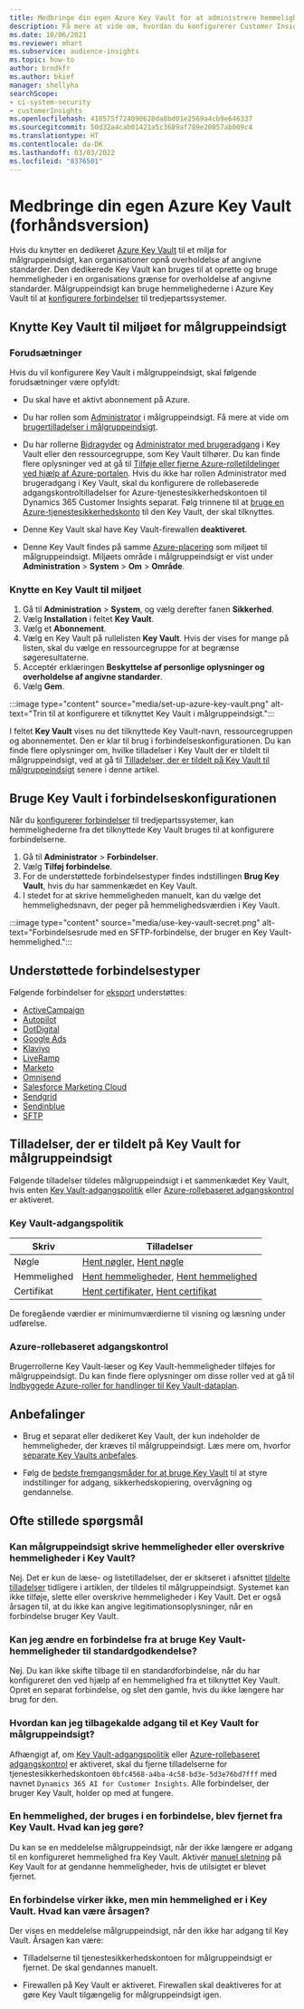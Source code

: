 ```yaml
---
title: Medbringe din egen Azure Key Vault for at administrere hemmeligheder
description: Få mere at vide om, hvordan du konfigurerer Customer Insights til at bruge din egen Azure Key Vault.
ms.date: 10/06/2021
ms.reviewer: mhart
ms.subservice: audience-insights
ms.topic: how-to
author: brndkfr
ms.author: bkief
manager: shellyha
searchScope:
- ci-system-security
- customerInsights
ms.openlocfilehash: 418575f724090628da8bd01e2569a4cb9e646337
ms.sourcegitcommit: 50d32a4cab01421a5c3689af789e20857ab009c4
ms.translationtype: HT
ms.contentlocale: da-DK
ms.lasthandoff: 03/03/2022
ms.locfileid: "8376501"
---
```

# <a name="bring-your-own-azure-key-vault-preview"></a>Medbringe din egen Azure Key Vault (forhåndsversion)

Hvis du knytter en dedikeret [Azure Key Vault](/azure/key-vault/general/basic-concepts) til et miljø for målgruppeindsigt, kan organisationer opnå overholdelse af angivne standarder.
Den dedikerede Key Vault kan bruges til at oprette og bruge hemmeligheder i en organisations grænse for overholdelse af angivne standarder. Målgruppeindsigt kan bruge hemmelighederne i Azure Key Vault til at [konfigurere forbindelser](connections.md) til tredjepartssystemer.

## <a name="link-the-key-vault-to-the-audience-insights-environment"></a>Knytte Key Vault til miljøet for målgruppeindsigt

### <a name="prerequisites"></a>Forudsætninger

Hvis du vil konfigurere Key Vault i målgruppeindsigt, skal følgende forudsætninger være opfyldt:

- Du skal have et aktivt abonnement på Azure.

- Du har rollen som [Administrator](permissions.md#admin) i målgruppeindsigt. Få mere at vide om [brugertilladelser i målgruppeindsigt](permissions.md#assign-roles-and-permissions).

- Du har rollerne [Bidragyder](/azure/role-based-access-control/built-in-roles#contributor) og [Administrator med brugeradgang](/azure/role-based-access-control/built-in-roles#user-access-administrator) i Key Vault eller den ressourcegruppe, som Key Vault tilhører. Du kan finde flere oplysninger ved at gå til [Tilføje eller fjerne Azure-rolletildelinger ved hjælp af Azure-portalen](/azure/role-based-access-control/role-assignments-portal). Hvis du ikke har rollen Administrator med brugeradgang i Key Vault, skal du konfigurere de rollebaserede adgangskontroltilladelser for Azure-tjenestesikkerhedskontoen til Dynamics 365 Customer Insights separat. Følg trinnene til at [bruge en Azure-tjenestesikkerhedskonto](connect-service-principal.md) til den Key Vault, der skal tilknyttes.

- Denne Key Vault skal have Key Vault-firewallen **deaktiveret**.

- Denne Key Vault findes på samme [Azure-placering](https://azure.microsoft.com/global-infrastructure/geographies/#overview) som miljøet til målgruppeindsigt. Miljøets område i målgruppeindsigt er vist under **Administration** > **System** > **Om** > **Område**.

### <a name="link-a-key-vault-to-the-environment"></a>Knytte en Key Vault til miljøet

1. Gå til **Administration** > **System**, og vælg derefter fanen **Sikkerhed**.
1. Vælg **Installation** i feltet **Key Vault**.
1. Vælg et **Abonnement**.
1. Vælg en Key Vault på rullelisten **Key Vault**. Hvis der vises for mange på listen, skal du vælge en ressourcegruppe for at begrænse søgeresultaterne.
1. Acceptér erklæringen **Beskyttelse af personlige oplysninger og overholdelse af angivne standarder**.
1. Vælg **Gem**.

:::image type="content" source="media/set-up-azure-key-vault.png" alt-text="Trin til at konfigurere et tilknyttet Key Vault i målgruppeindsigt.":::

I feltet **Key Vault** vises nu det tilknyttede Key Vault-navn, ressourcegruppen og abonnementet. Den er klar til brug i forbindelseskonfigurationen.
Du kan finde flere oplysninger om, hvilke tilladelser i Key Vault der er tildelt til målgruppeindsigt, ved at gå til [Tilladelser, der er tildelt på Key Vault til målgruppeindsigt](#permissions-granted-on-the-key-vault-to-audience-insights) senere i denne artikel.

## <a name="use-the-key-vault-in-the-connection-setup"></a>Bruge Key Vault i forbindelseskonfigurationen

Når du [konfigurerer forbindelser](connections.md) til tredjepartssystemer, kan hemmelighederne fra det tilknyttede Key Vault bruges til at konfigurere forbindelserne.

1. Gå til **Administrator** > **Forbindelser**.
1. Vælg **Tilføj forbindelse**.
1. For de understøttede forbindelsestyper findes indstillingen **Brug Key Vault**, hvis du har sammenkædet en Key Vault.
1. I stedet for at skrive hemmeligheden manuelt, kan du vælge det hemmelighedsnavn, der peger på hemmelighedsværdien i Key Vault.

:::image type="content" source="media/use-key-vault-secret.png" alt-text="Forbindelsesrude med en SFTP-forbindelse, der bruger en Key Vault-hemmelighed.":::

## <a name="supported-connection-types"></a>Understøttede forbindelsestyper

Følgende forbindelser for [eksport](export-destinations.md) understøttes:

* [ActiveCampaign](export-active-campaign.md)
* [Autopilot](export-autopilot.md)
* [DotDigital](export-dotdigital.md)
* [Google Ads](export-google-ads.md)
* [Klaviyo](export-klaviyo.md)
* [LiveRamp](export-liveramp.md)
* [Marketo](export-marketo.md)
* [Omnisend](export-omnisend.md)
* [Salesforce Marketing Cloud](export-salesforce.md)
* [Sendgrid](export-sendgrid.md)
* [Sendinblue](export-sendinblue.md)
* [SFTP](export-sftp.md)

## <a name="permissions-granted-on-the-key-vault-to-audience-insights"></a>Tilladelser, der er tildelt på Key Vault for målgruppeindsigt

Følgende tilladelser tildeles målgruppeindsigt i et sammenkædet Key Vault, hvis enten [Key Vault-adgangspolitik](/azure/key-vault/general/assign-access-policy?tabs=azure-portal) eller [Azure-rollebaseret adgangskontrol](/azure/key-vault/general/rbac-guide?tabs=azure-cli) er aktiveret.

### <a name="key-vault-access-policy"></a>Key Vault-adgangspolitik

| Skriv        | Tilladelser          |
| ----------- | -------------------- |
| Nøgle         | [Hent nøgler](/rest/api/keyvault/get-keys), [Hent nøgle](/rest/api/keyvault/get-key)                                 |
| Hemmelighed      | [Hent hemmeligheder](/rest/api/keyvault/get-secrets), [Hent hemmelighed](/rest/api/keyvault/get-secret)                     |
| Certifikat | [Hent certifikater](/rest/api/keyvault/get-certificates), [Hent certifikat](/rest/api/keyvault/get-certificate) |

De foregående værdier er minimumværdierne til visning og læsning under udførelse.

### <a name="azure-role-based-access-control"></a>Azure-rollebaseret adgangskontrol

Brugerrollerne Key Vault-læser og Key Vault-hemmeligheder tilføjes for målgruppeindsigt. Du kan finde flere oplysninger om disse roller ved at gå til [Indbyggede Azure-roller for handlinger til Key Vault-dataplan](/azure/key-vault/general/rbac-guide?tabs=azure-cli).

## <a name="recommendations"></a>Anbefalinger

- Brug et separat eller dedikeret Key Vault, der kun indeholder de hemmeligheder, der kræves til målgruppeindsigt. Læs mere om, hvorfor [separate Key Vaults anbefales](/azure/key-vault/general/best-practices#why-we-recommend-separate-key-vaults).

- Følg de [bedste fremgangsmåder for at bruge Key Vault](/azure/key-vault/general/best-practices#turn-on-logging) til at styre indstillinger for adgang, sikkerhedskopiering, overvågning og gendannelse.

## <a name="frequently-asked-questions"></a>Ofte stillede spørgsmål

### <a name="can-audience-insights-write-secrets-or-overwrite-secrets-into-the-key-vault"></a>Kan målgruppeindsigt skrive hemmeligheder eller overskrive hemmeligheder i Key Vault?

Nej. Det er kun de læse- og listetilladelser, der er skitseret i afsnittet [tildelte tilladelser](#permissions-granted-on-the-key-vault-to-audience-insights) tidligere i artiklen, der tildeles til målgruppeindsigt. Systemet kan ikke tilføje, slette eller overskrive hemmeligheder i Key Vault. Det er også årsagen til, at du ikke kan angive legitimationsoplysninger, når en forbindelse bruger Key Vault.

### <a name="can-i-change-a-connection-from-using-key-vault-secrets-to-default-authentication"></a>Kan jeg ændre en forbindelse fra at bruge Key Vault-hemmeligheder til standardgodkendelse?

Nej. Du kan ikke skifte tilbage til en standardforbindelse, når du har konfigureret den ved hjælp af en hemmelighed fra et tilknyttet Key Vault. Opret en separat forbindelse, og slet den gamle, hvis du ikke længere har brug for den.

### <a name="how-can-i-revoke-access-to-a-key-vault-for-audience-insights"></a>Hvordan kan jeg tilbagekalde adgang til et Key Vault for målgruppeindsigt?

Afhængigt af, om [Key Vault-adgangspolitik](/azure/key-vault/general/assign-access-policy?tabs=azure-portal) eller [Azure-rollebaseret adgangskontrol](/azure/key-vault/general/rbac-guide?tabs=azure-cli) er aktiveret, skal du fjerne tilladelserne for tjenestesikkerhedskontoen `0bfc4568-a4ba-4c58-bd3e-5d3e76bd7fff` med navnet `Dynamics 365 AI for Customer Insights`. Alle forbindelser, der bruger Key Vault, holder op med at fungere.

### <a name="a-secret-thats-used-in-a-connection-got-removed-from-the-key-vault-what-can-i-do"></a>En hemmelighed, der bruges i en forbindelse, blev fjernet fra Key Vault. Hvad kan jeg gøre?

Du kan se en meddelelse målgruppeindsigt, når der ikke længere er adgang til en konfigureret hemmelighed fra Key Vault. Aktivér [manuel sletning](/azure/key-vault/general/soft-delete-overview) på Key Vault for at gendanne hemmeligheder, hvis de utilsigtet er blevet fjernet.

### <a name="a-connection-doesnt-work-but-my-secret-is-in-the-key-vault-what-might-be-the-cause"></a>En forbindelse virker ikke, men min hemmelighed er i Key Vault. Hvad kan være årsagen?

Der vises en meddelelse målgruppeindsigt, når den ikke har adgang til Key Vault. Årsagen kan være:

- Tilladelserne til tjenestesikkerhedskontoen for målgruppeindsigt er fjernet. De skal gendannes manuelt.

- Firewallen på Key Vault er aktiveret. Firewallen skal deaktiveres for at gøre Key Vault tilgængelig for målgruppeindsigt igen.
